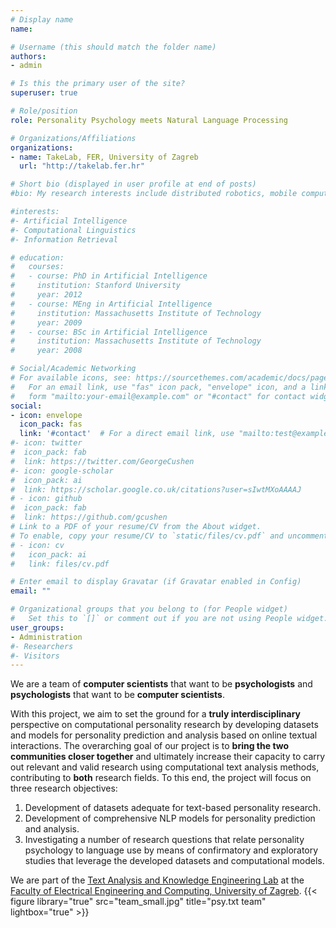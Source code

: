 ```yaml
---
# Display name
name: 

# Username (this should match the folder name)
authors:
- admin

# Is this the primary user of the site?
superuser: true

# Role/position
role: Personality Psychology meets Natural Language Processing

# Organizations/Affiliations
organizations:
- name: TakeLab, FER, University of Zagreb
  url: "http://takelab.fer.hr"

# Short bio (displayed in user profile at end of posts)
#bio: My research interests include distributed robotics, mobile computing and programmable matter.

#interests:
#- Artificial Intelligence
#- Computational Linguistics
#- Information Retrieval

# education:
#   courses:
#   - course: PhD in Artificial Intelligence
#     institution: Stanford University
#     year: 2012
#   - course: MEng in Artificial Intelligence
#     institution: Massachusetts Institute of Technology
#     year: 2009
#   - course: BSc in Artificial Intelligence
#     institution: Massachusetts Institute of Technology
#     year: 2008

# Social/Academic Networking
# For available icons, see: https://sourcethemes.com/academic/docs/page-builder/#icons
#   For an email link, use "fas" icon pack, "envelope" icon, and a link in the
#   form "mailto:your-email@example.com" or "#contact" for contact widget.
social:
- icon: envelope
  icon_pack: fas
  link: '#contact'  # For a direct email link, use "mailto:test@example.org".
#- icon: twitter
#  icon_pack: fab
#  link: https://twitter.com/GeorgeCushen
#- icon: google-scholar
#  icon_pack: ai
#  link: https://scholar.google.co.uk/citations?user=sIwtMXoAAAAJ
# - icon: github
#  icon_pack: fab
#  link: https://github.com/gcushen
# Link to a PDF of your resume/CV from the About widget.
# To enable, copy your resume/CV to `static/files/cv.pdf` and uncomment the lines below.
# - icon: cv
#   icon_pack: ai
#   link: files/cv.pdf

# Enter email to display Gravatar (if Gravatar enabled in Config)
email: ""

# Organizational groups that you belong to (for People widget)
#   Set this to `[]` or comment out if you are not using People widget.
user_groups:
- Administration
#- Researchers
#- Visitors
---
```

We are a team of **computer scientists** that want to be **psychologists** and **psychologists** that want to be **computer scientists**.

<body>
	<div id='radar'><!-- Plotly chart will be drawn inside this DIV --></div>

<script>

data = [{
  type: 'scatterpolar',
  r: [89.2,42.4,75.4,46.4,19.8,53.2,69.4,49,30.6,26.2,55.2,61.2,61.6,63.8,79.2,66.6,74.2,63,51.2,68.2,36.8,41.8,42.8,14,22.6,35.4,22,32.4,32.2,88.4,63.2,49,82,87.8,81.6],
  theta: ['Openness','Conscientiousness','Agreeableness','Extraversion','Neuroticism','Achievement Striving','Cautiousness','Dutifulness','Orderliness','Self-Discipline','Self-Efficacy','Altruism','Cooperation','Modesty','Morality','Sympathy','Trust','Activity','Assertiveness','Cheerfulness','Excitement Seeking','Friendliness','Gregariousness','Anxiety','Anger','Depression','Self-Consciousness','Immoderation','Vulnerability','Adventurousness','Artistic Interests','Emotionality','Imagination','Intellect','Liberalism'],
  fill: 'toself'
}]

layout = {
  autosize: true,
  width: 500,
  height: 500,
  polar: {
    radialaxis: {
      visible: true,
      range: [0, 100]
    }
  },
  showlegend: false
}

Plotly.newPlot("radar", data, layout)


</script>

</body>

With this project, we aim to set the ground for a **truly interdisciplinary** perspective on
computational personality research by developing datasets and models for personality
prediction and analysis based on online textual interactions. The overarching goal of our
project is to **bring the two communities closer together** and ultimately increase their capacity
to carry out relevant and valid research using computational text analysis methods,
contributing to **both** research fields. To this end, the project will focus on three research
objectives: 
1. Development of datasets adequate for text-based personality research.
2. Development of comprehensive NLP models for personality prediction and analysis.
3. Investigating a number of research questions that relate personality psychology to
language use by means of confirmatory and exploratory studies that leverage the developed
datasets and computational models.


We are part of the [Text Analysis and Knowledge Engineering Lab](http://www.takelab.fer.hr) at the [Faculty of Electrical Engineering and Computing, University of Zagreb](https://www.fer.unizg.hr/en).
{{< figure library="true" src="team_small.jpg" title="psy.txt team" lightbox="true" >}}


